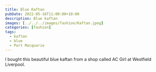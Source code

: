 ```yaml
---
title: Blue Kaftan
pubDate: 2022-05-16T11:00:00+10:00
description: Blue kaftan
images: [../../../images/fashion/Kaftan.jpeg]
categories: [fashion]
tags:
  - kaftan
  - blue
  - Port Macquarie
---
```


I bought this beautiful blue kaftan from a shop called AC Girl at Westfield
Liverpool.
